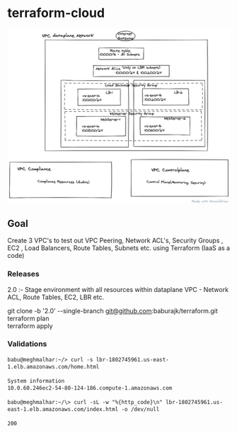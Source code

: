 # terraform-cloud


![Building simple cloud projects using terraform](https://github.com/baburajk/terraform/blob/develop/diagrams/terraform_aws.png)

## Goal 
Create 3 VPC's to test out VPC Peering, Network ACL's, Security Groups , EC2 , Load Balancers, Route Tables, Subnets etc. using Terraform (IaaS as a code)  

### Releases

2.0 :- Stage environment with all resources within dataplane VPC - Network ACL, Route Tables, EC2, LBR etc.

git clone -b '2.0' --single-branch git@github.com:baburajk/terraform.git  
terraform plan  
terraform apply  

### Validations

```
babu@meghmalhar:~/> curl -s lbr-1802745961.us-east-1.elb.amazonaws.com/home.html

System information
10.0.60.246ec2-54-80-124-186.compute-1.amazonaws.com

babu@meghmalhar:~/\> curl -sL -w "%{http_code}\n" lbr-1802745961.us-east-1.elb.amazonaws.com/index.html -o /dev/null

200

```



